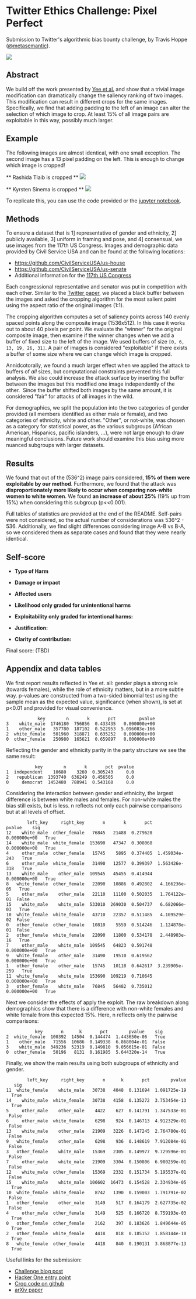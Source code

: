 # Twitter Ethics Challenge: Pixel Perfect
Submission to Twitter's algorithmic bias bounty challenge, by Travis Hoppe ([@metasemantic](https://twitter.com/metasemantic?lang=en)).

![](docs/twitter_notebook_example.png)

## Abstract

We build off the work presented by [Yee et al.](https://arxiv.org/abs/2105.08667) and show that a trivial image modification can dramatically change the saliency ranking of two images. This modification can result in different crops for the same images. Specifically, we find that adding padding to the left of an image can alter the selection of which image to crop. At least 15% of all image pairs are exploitable in this way, possibly much larger.

## Example

The following images are almost identical, with one small exception. The second image has a 13 pixel padding on the left. This is enough to change which image is cropped!

** Rashida Tlaib is cropped **
![](docs/offset_0.jpg)

** Kyrsten Sinema is cropped **
![](docs/offset_13.jpg)

To replicate this, you can use the code provided or the [jupyter notebook](https://github.com/twitter-research/image-crop-analysis/blob/main/notebooks/Image%20Annotation%20Dash.ipynb).

## Methods

To ensure a dataset that is 1] representative of gender and ethnicity, 2] publicly available, 3] uniform in framing and pose, and 4] consensual, we use images from the 117th US Congress. Images and demographic data provided by Civil Service USA and can be found at the following locations:

+ https://github.com/CivilServiceUSA/us-house
+ https://github.com/CivilServiceUSA/us-senate
+ Additional information for the [117th US Congress](https://www.congress.gov/members?q=%7B%22congress%22%3A%5B%22117%22%5D%7D&pageSize=250&page=1)

Each congressional representative and senator was put in competition with each other. Similar to the [Twitter paper](https://arxiv.org/abs/2105.08667), we placed a black buffer between the images and asked the cropping algorithm for the most salient point using the aspect ratio of the original images (1:1).

The cropping algorithm computes a set of saliency points across 140 evenly spaced points along the composite image (1536x512). In this case it works out to about 40 pixels per point. We evaluate the "winner" for the original composite image, then examine if the winner changes when we add a buffer of fixed size to the left of the image. We used buffers of size `[0, 6, 13, 19, 26, 31]`. A pair of images is considered "exploitable" if there exists a buffer of some size where we can change which image is cropped.

Annidcotorally, we found a much larger effect when we applied the attack to buffers of _all_ sizes, but computational constraints prevented this full analysis. We also could increase the attack surface by inserting the buffer between the images but this modified one image independently of the other.  Since the buffer shifted both images by the same amount, it is considered "fair" for attacks of all images in the wild.

For demographics, we split the population into the two categories of gender provided (all members identified as either male or female), and two categories of ethnicity, white and other. "Other", or not-white, was chosen as a category for statistical power, as the various subgroups (African American, Hispanics, pacific islanders, ...), were not large enough to draw meaningful conclusions. Future work should examine this bias using more nuanced subgroups with larger datasets.

## Results

We found that out of the (536^2) image pairs considered, **15% of them were exploitable by our method**. Furthermore, we found that the attack was **disproportionately more likely to occur when comparing non-white women to white women**. We found **an increase of about 25%** (19% up from 15%) when considering this subgroup (p<<0.001).

Full tables of statistics are provided at the end of the README. Self-pairs were not considered, so the actual number of considerations was 536^2 - 536. Additionally, we find slight differences considering image A-B vs B-A, so we considered them as separate cases and found that they were nearly identical.

## Self-score

+ **Type of Harm**

+ **Damage or impact**
+ **Affected users**
+ **Likelihood only graded for unintentional harms**
+ **Exploitability only graded for intentional harms:**
+ **Justification:**
+ **Clarity of contribution:**

Final score: (TBD)



## Appendix and data tables


We first report results reflected in Yee et. all: gender plays a strong role (towards females), while the role of ethnicity matters, but in a more subtle way. p-values are constructed from a two-sided binomial test using the sample mean as the expected value, significance (when shown), is set at p<0.01 and provided for visual convenience.

```
            key        n       k       pct         pvalue
3    white_male  1746180  756856  0.433435   0.000000e+00
1    other_male   357780  187102  0.522953  5.096083e-166
2  white_female   501960  318871  0.635252   0.000000e+00
0  other_female   250980  165621  0.659897   0.000000e+00
```

Reflecting the gender and ethnicity parity in the party structure we see the same result:

```
           key        n       k       pct  pvalue
1  independent    10680    3260  0.305243     0.0
2   republican  1393740  636249  0.456505     0.0
0     democrat  1452480  788941  0.543168     0.0
```

Considering the interaction between gender and ethnicity, the largest difference is between white males and females. For non-white males the bias still exists, but is less. n reflects not only each pairwise comparisons but at all levels of offset.

```
        left_key     right_key       n       k       pct         pvalue    sig
12    white_male  other_female   76845   21488  0.279628   0.000000e+00   True
14    white_male  white_female  153690   47347  0.308068   0.000000e+00   True
4     other_male  other_female   15745    5895  0.374405  1.459034e-243   True
6     other_male  white_female   31490   12577  0.399397  1.563426e-318   True
13    white_male    other_male  109545   45455  0.414944   0.000000e+00   True
8   white_female  other_female   22090   10886  0.492802   4.166236e-05   True
5     other_male    other_male   22110   11100  0.502035   1.764122e-01  False
15    white_male    white_male  533010  269030  0.504737   6.682066e-03   True
10  white_female  white_female   43710   22357  0.511485   4.109529e-02  False
0   other_female  other_female   10810    5559  0.514246   1.124878e-01  False
2   other_female  white_female   22090   11800  0.534178   2.448903e-16   True
7     other_male    white_male  109545   64823  0.591748   0.000000e+00   True
9   white_female    other_male   31490   19510  0.619562   0.000000e+00   True
1   other_female    other_male   15745   10118  0.642617  3.239905e-259   True
11  white_female    white_male  153690  109219  0.710645   0.000000e+00   True
3   other_female    white_male   76845   56482  0.735012   0.000000e+00   True
```

Next we consider the effects of apply the exploit. The raw breakdown along demographics show that there is a difference with non-white females and white female from this expected 15%. Here, n reflects only the pairwise comparisons:

```
           key       n      k       pct        pvalue    sig
2  white_female  100392  14504  0.144474  1.443650e-06   True
1    other_male   71556  10686  0.149338  6.868004e-01  False
3    white_male  349236  52319  0.149810  9.056615e-01  False
0  other_female   50196   8131  0.161985  5.644320e-14   True
```

Finally, we show the main results using both subgroups of ethnicity and gender.

```
        left_key     right_key       n      k       pct        pvalue    sig
11  white_female    white_male   30738   4048  0.131694  1.091725e-19   True
14    white_male  white_female   30738   4158  0.135272  3.753454e-13   True
5     other_male    other_male    4422    627  0.141791  1.347533e-01  False
6     other_male  white_female    6298    924  0.146713  4.912329e-01  False
13    white_male    other_male   21909   3226  0.147245  2.764780e-01  False
9   white_female    other_male    6298    936  0.148619  7.912084e-01  False
3   other_female    white_male   15369   2305  0.149977  9.729596e-01  False
7     other_male    white_male   21909   3304  0.150806  6.980259e-01  False
12    white_male  other_female   15369   2332  0.151734  5.195537e-01  False
15    white_male    white_male  106602  16473  0.154528  2.334934e-05   True
10  white_female  white_female    8742   1390  0.159003  1.791791e-02  False
1   other_female    other_male    3149    517  0.164179  2.627735e-02  False
4     other_male  other_female    3149    525  0.166720  8.759193e-03   True
0   other_female  other_female    2162    397  0.183626  1.849644e-05   True
2   other_female  white_female    4418    818  0.185152  1.858144e-10   True
8   white_female  other_female    4418    840  0.190131  3.868877e-13   True
```


Useful links for the submission:
+ [Challenge blog post](https://blog.twitter.com/engineering/en_us/topics/insights/2021/algorithmic-bias-bounty-challenge)
+ [Hacker One entry point](https://hackerone.com/twitter-algorithmic-bias?type=team)
+ [Crop code on github](https://github.com/twitter-research/image-crop-analysis)
+ [arXiv paper](https://arxiv.org/abs/2105.08667)